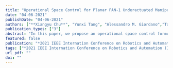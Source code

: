 ```yaml
---
title: "Operational Space Control for Planar PAN-1 Underactuated Manipulators Using Orthogonal Projection and Quadratic Programming"
date: "04-06-2021"
publishDate: "04-06-2021"
authors: ["**Xiangyu Chu**", "Yunxi Tang", "Alessandro M. Giordano","Tan Chen", "  K. W. Samuel Au"]
publication_types: ["3"]
abstract: "In this paper, we propose an operational space control formulation for a planar N-link underactuated manipulator (PAN-1) with a passive first joint subject to actuator constraints (N is greater than 3 or equal to 3), covering both stabilization and tracking tasks. Such underactuated manipulators have an inherent first-order nonholonomic constraint, allowing us to project their dynamics to a space consistent with the nonholonomic constraint. Based on the constrained dynamics, we can design operational space controllers with respect to tasks assuming that all joints of the manipulator are active. Due to underactuation, we design a Quadratic Programming (QP) based controller to minimize the error between the desired torque commands and available motor torques in the null space of the constraint, as well as involve the constraint of motor outputs. The proposed control framework was demonstrated by stabilization and tracking tasks in simulations with both planar PA2 and PA3 manipulators. Furthermore, we verified the controller experimentally using a planar PA2 robot."
featured: false
publication: "*2021 IEEE Internation Conference on Robotics and Automation (ICRA)*"
tags: ["*2021 IEEE Internation Conference on Robotics and Automation (ICRA)*"]
url_pdf: ""
doi: ""
---
```

